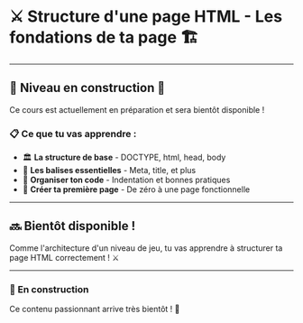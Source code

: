 # ⚔️ Structure d'une page HTML - Les fondations de ta page 🏗️

---

## 🚧 Niveau en construction 🚧

Ce cours est actuellement en préparation et sera bientôt disponible !

### 📋 Ce que tu vas apprendre :

- 🏛️ **La structure de base** - DOCTYPE, html, head, body
- 🔧 **Les balises essentielles** - Meta, title, et plus
- 📐 **Organiser ton code** - Indentation et bonnes pratiques
- 🎯 **Créer ta première page** - De zéro à une page fonctionnelle

---

## 🔜 Bientôt disponible !

Comme l'architecture d'un niveau de jeu, tu vas apprendre à structurer ta page HTML correctement ! ⚔️

---

### 💬 En construction

Ce contenu passionnant arrive très bientôt ! 🚀
